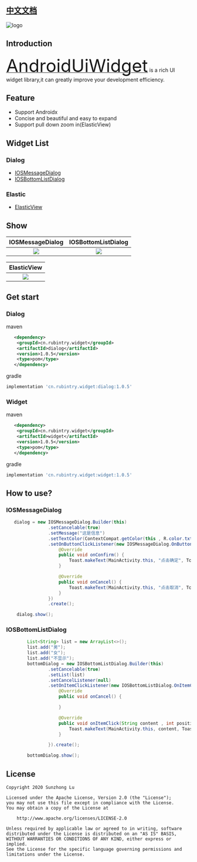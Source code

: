 
## [中文文档][readme_cn]

![logo](https://rubintry.cn/icon.png)

## Introduction

[<font size="7">AndroidUiWidget</font>][readme] is a rich UI widget library,it can greatly improve your development efficiency.

## Feature
* Support Androidx
* Concise and beautiful and easy to expand
* Support pull down zoom in(ElasticView)

## Widget List
### Dialog
* [IOSMessageDialog][readme_ios_message_dialog]
* [IOSBottomListDialog][readme_ios_bottom_list_dialog]

### Elastic
* [ElasticView][readme_elastic_view]


## Show
|IOSMessageDialog|IOSBottomListDialog|
|:---:|:---:|
|![](https://rubintry.cn/IOS_MESSAGE_DIALOG.gif)|![](https://rubintry.cn/IOS_BOTTOM_LIST_DIALOG.gif)|

|ElasticView|
|:---:|
|![](https://rubintry.cn/ELASTIC_VIEW.gif)|


## Get start

### Dialog
maven
```xml
   <dependency>
	<groupId>cn.rubintry.widget</groupId>
	<artifactId>dialog</artifactId>
	<version>1.0.5</version>
	<type>pom</type>
   </dependency>
```

gradle
```groovy
implementation 'cn.rubintry.widget:dialog:1.0.5'
```

### Widget
maven
```xml
   <dependency>
	<groupId>cn.rubintry.widget</groupId>
	<artifactId>widget</artifactId>
	<version>1.0.5</version>
	<type>pom</type>
   </dependency>
```

gradle
```groovy
implementation 'cn.rubintry.widget:widget:1.0.5'
```


## How to use?

### IOSMessageDialog
```java
   dialog = new IOSMessageDialog.Builder(this)
                .setCancelable(true)
                .setMessage("这是信息")
                .setTextColor(ContextCompat.getColor(this , R.color.txtColor))
                .setOnButtonClickListener(new IOSMessageDialog.OnButtonClickListener() {
                    @Override
                    public void onConfirm() {
                        Toast.makeText(MainActivity.this, "点击确定", Toast.LENGTH_SHORT).show();
                    }

                    @Override
                    public void onCancel() {
                        Toast.makeText(MainActivity.this, "点击取消", Toast.LENGTH_SHORT).show();
                    }
                })
                .create();

    dialog.show();
```



### IOSBottomListDialog

```java
        List<String> list = new ArrayList<>();
        list.add("男");
        list.add("女");
        list.add("不显示");
        bottomDialog = new IOSBottomListDialog.Builder(this)
                .setCancelable(true)
                .setList(list)
                .setCancelListener(null)
                .setOnItemClickListener(new IOSBottomListDialog.OnItemClickListener() {
                    @Override
                    public void onCancel() {

                    }

                    @Override
                    public void onItemClick(String content , int position) {
                        Toast.makeText(MainActivity.this, content, Toast.LENGTH_SHORT).show();
                    }

                }).create();

        bottomDialog.show();
```


## License
```text
Copyright 2020 Sunzhong Lu

Licensed under the Apache License, Version 2.0 (the "License");
you may not use this file except in compliance with the License.
You may obtain a copy of the License at

    http://www.apache.org/licenses/LICENSE-2.0

Unless required by applicable law or agreed to in writing, software
distributed under the License is distributed on an "AS IS" BASIS,
WITHOUT WARRANTIES OR CONDITIONS OF ANY KIND, either express or implied.
See the License for the specific language governing permissions and
limitations under the License.
```


[readme]: https://github.com/Rubintry/AndroidUiWidget
[auc]: https://github.com/Rubintry/AndroidUiWidget
[result]: https://android-arsenal.com/result?level=14
[readme_cn]:https://github.com/RubinTry/AndroidUiWidget/blob/master/README_CN.md
[readme_ios_message_dialog]:https://github.com/RubinTry/AndroidUiWidget/blob/master/doc/README_IOS_MESSAGE_DIALOG.md
[readme_ios_bottom_list_dialog]:https://github.com/RubinTry/AndroidUiWidget/blob/master/doc/README_IOS_BOTTOM_LIST_DIALOG.md
[readme_elastic_view]:https://github.com/RubinTry/AndroidUiWidget/blob/master/doc/README_ELASTIC_VIEW.md
